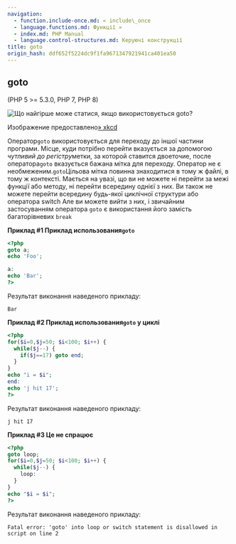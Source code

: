 ```yaml
---
navigation:
  - function.include-once.md: « include\_once
  - language.functions.md: Функції »
  - index.md: PHP Manual
  - language.control-structures.md: Керуючі конструкції
title: goto
origin_hash: ddf652f5224dc9f1fa9671347921941ca401ea50
---
```

## goto

(PHP 5 >= 5.3.0, PHP 7, PHP 8)

![Що найгірше може статися, якщо використовується goto?](images/0baa1b9fae6aec55bbb73037f3016001-xkcd-goto.png)

Изображение предоставлено[» xkcd](http://xkcd.com/292)

Оператор`goto` використовується для переходу до іншої частини програми. Місце, куди потрібно перейти вказується за допомогою *чутливий до регістру*метки, за которой ставится двоеточие, после оператора`goto` вказується бажана мітка для переходу. Оператор не є необмеженим.`goto`Цільова мітка повинна знаходитися в тому ж файлі, в тому ж контексті. Мається на увазі, що ви не можете ні перейти за межі функції або методу, ні перейти всередину однієї з них. Ви також не можете перейти всередину будь-якої циклічної структури або оператора switch Але ви можете вийти з них, і звичайним застосуванням оператора `goto` є використання його замість багаторівневих `break`

**Приклад #1 Приклад использования`goto`**

```php
<?php
goto a;
echo 'Foo';

a:
echo 'Bar';
?>
```

Результат виконання наведеного прикладу:

```
Bar
```

**Приклад #2 Приклад использования`goto` у циклі**

```php
<?php
for($i=0,$j=50; $i<100; $i++) {
  while($j--) {
    if($j==17) goto end;
  }
}
echo "i = $i";
end:
echo 'j hit 17';
?>
```

Результат виконання наведеного прикладу:

```
j hit 17
```

**Приклад #3 Це не спрацює**

```php
<?php
goto loop;
for($i=0,$j=50; $i<100; $i++) {
  while($j--) {
    loop:
  }
}
echo "$i = $i";
?>
```

Результат виконання наведеного прикладу:

```
Fatal error: 'goto' into loop or switch statement is disallowed in
script on line 2
```

